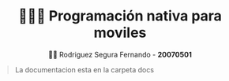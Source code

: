 <h1 align="center">
  👨‍💻🔧 Programación nativa para moviles
</h1>

<p align="center">
  👨‍💼 Rodriguez Segura Fernando - <b>20070501</b>
</p>

> La documentacion esta en la carpeta docs
